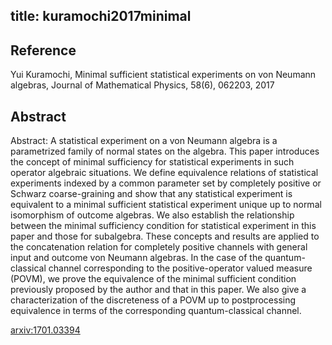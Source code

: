 title: kuramochi2017minimal
---


## Reference

Yui Kuramochi, Minimal sufficient statistical experiments on von Neumann algebras, Journal of Mathematical Physics,
58(6), 062203, 2017

## Abstract 

Abstract:  A statistical experiment on a von Neumann algebra is a parametrized family of
normal states on the algebra. This paper introduces the concept of minimal
sufficiency for statistical experiments in such operator algebraic situations.
We define equivalence relations of statistical experiments indexed by a common
parameter set by completely positive or Schwarz coarse-graining and show that
any statistical experiment is equivalent to a minimal sufficient statistical
experiment unique up to normal isomorphism of outcome algebras. We also
establish the relationship between the minimal sufficiency condition for
statistical experiment in this paper and those for subalgebra. These concepts
and results are applied to the concatenation relation for completely positive
channels with general input and outcome von Neumann algebras. In the case of
the quantum-classical channel corresponding to the positive-operator valued
measure (POVM), we prove the equivalence of the minimal sufficient condition
previously proposed by the author and that in this paper. We also give a
characterization of the discreteness of a POVM up to postprocessing equivalence
in terms of the corresponding quantum-classical channel.

    

[arxiv:1701.03394](https://arxiv.org/abs/1701.03394)
